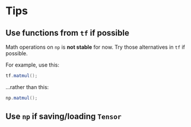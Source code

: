 # Tips

## Use functions from `tf` if possible

Math operations on `np` is **not stable** for now. Try those alternatives in `tf` if possible.

For example, use this:

```csharp
tf.matmul();
```

...rather than this:

```csharp
np.matmul();
```

## Use `np` if saving/loading `Tensor`
